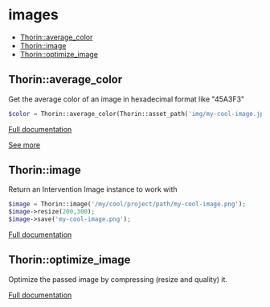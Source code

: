 # images

- [Thorin::average_color](#Thorin_average_color)
- [Thorin::image](#Thorin_image)
- [Thorin::optimize_image](#Thorin_optimize_image)
<a name="Thorin_average_color"></a>
## Thorin::average_color
Get the average color of an image in hexadecimal format like "45A3F3"
```php
$color = Thorin::average_color(Thorin::asset_path('img/my-cool-image.jpg'));
```

[Full documentation](/doc/src/functions/images/average_color.md)

[See more](https://github.com/ksubileau/color-thief-php)

<a name="Thorin_image"></a>
## Thorin::image
Return an Intervention Image instance to work with
```php
$image = Thorin::image('/my/cool/project/path/my-cool-image.png');
$image->resize(200,300);
$image->save('my-cool-image.png');
```

[Full documentation](/doc/src/functions/images/image.md)

<a name="Thorin_optimize_image"></a>
## Thorin::optimize_image
Optimize the passed image by compressing (resize and quality) it.

[Full documentation](/doc/src/functions/images/optimize_image.md)
